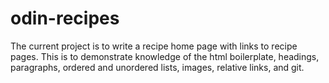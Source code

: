 # odin-recipes
The current project is to write a recipe home page with links to recipe pages. This is to
demonstrate knowledge of the html boilerplate, headings, paragraphs, ordered and unordered lists, images, relative links, and git.